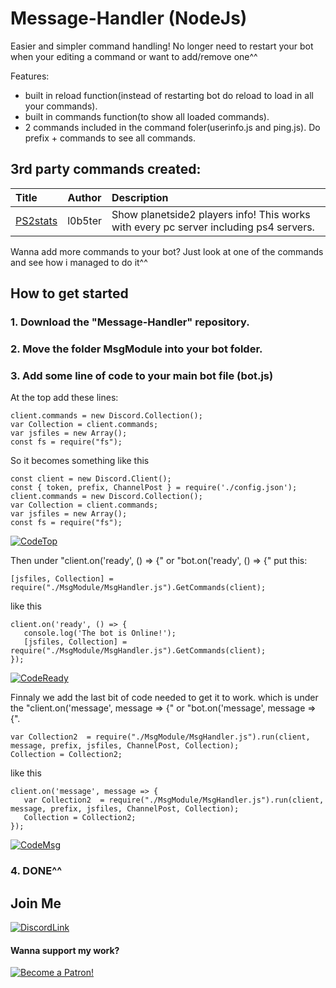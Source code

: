 # Message-Handler (NodeJs)
Easier and simpler command handling!
No longer need to restart your bot when your editing a command or want to add/remove one^^

Features:
- built in reload function(instead of restarting bot do reload to load in all your commands).
- built in commands function(to show all loaded commands).
- 2 commands included in the command foler(userinfo.js and ping.js).
Do prefix + commands to see all commands.

## 3rd party commands created:
|Title|Author|Description|
|:-|:-:|:-|
|[PS2stats](https://github.com/l0b5ter/PS2stats-for-message-handler) |l0b5ter |Show planetside2 players info! This works with every pc server including ps4 servers.|

Wanna add more commands to your bot? Just look at one of the commands and see how i managed to do it^^





## How to get started
### 1. Download the "Message-Handler" repository.

### 2. Move the folder MsgModule into your bot folder.

### 3. Add some line of code to your main bot file (bot.js)

At the top add these lines:
```var jsfiles;
client.commands = new Discord.Collection();
var Collection = client.commands;
var jsfiles = new Array();
const fs = require("fs");
```
So it becomes something like this
```const Discord = require("discord.js");
const client = new Discord.Client();
const { token, prefix, ChannelPost } = require('./config.json');
client.commands = new Discord.Collection();
var Collection = client.commands;
var jsfiles = new Array();
const fs = require("fs");

```
<img>[![CodeTop](http://wiad.tk/images/Msg-Handler/MsgHandlerJsTop.PNG)](http://wiad.tk/images/Msg-Handler/MsgHandlerJsTop.PNG)

Then under "client.on('ready', () => {" or "bot.on('ready', () => {" put this:
   ```
   [jsfiles, Collection] = require("./MsgModule/MsgHandler.js").GetCommands(client);
   ```
like this
 ```
client.on('ready', () => {
	console.log('The bot is Online!');
	[jsfiles, Collection] = require("./MsgModule/MsgHandler.js").GetCommands(client);
});

```
<img>[![CodeReady](http://wiad.tk/images/Msg-Handler/MsgHandlerJsReady.PNG)](http://wiad.tk/images/Msg-Handler/MsgHandlerJsReady.PNG)

Finnaly we add the last bit of code needed to get it to work. which is under the "client.on('message', message => {" or "bot.on('message', message => {".
 ```
var Collection2  = require("./MsgModule/MsgHandler.js").run(client, message, prefix, jsfiles, ChannelPost, Collection);
Collection = Collection2;
```
	
like this
 ```
client.on('message', message => {
	var Collection2  = require("./MsgModule/MsgHandler.js").run(client, message, prefix, jsfiles, ChannelPost, Collection);
	Collection = Collection2;
});
```
<img>[![CodeMsg](http://wiad.tk/images/Msg-Handler/MsgHandlerJsMsg.PNG)](http://wiad.tk/images/Msg-Handler/MsgHandlerJsMsg.PNG)

### 4. DONE^^


## Join Me
<img>[![DiscordLink](https://wiad.tk/images/Logo_WiAD.png)](https://discord.io/JrHcNuE)





#### Wanna support my work?                                                    
[![Become a Patron!](https://i.imgur.com/BbE01dL.png)](https://www.patreon.com/bePatron?u=31657981)
